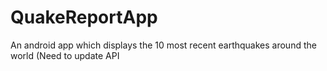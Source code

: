 # QuakeReportApp
An android app which displays the 10 most recent earthquakes around the world
(Need to update API
